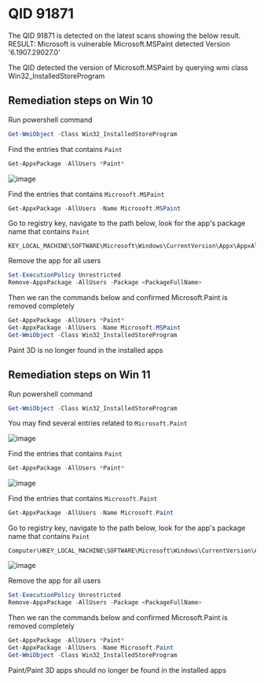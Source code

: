 # QID 91871

The QID 91871 is detected on the latest scans showing the below result.
RESULT: Microsoft is vulnerable Microsoft.MSPaint detected Version '6.1907.29027.0'

The QID detected the version of Microsoft.MSPaint by querying wmi class Win32_InstalledStoreProgram


## Remediation steps on Win 10

Run powershell command
```powershell
Get-WmiObject -Class Win32_InstalledStoreProgram
```

Find the entries that contains `Paint`
```powershell
Get-AppxPackage -AllUsers *Paint* 
```

![image](https://user-images.githubusercontent.com/96930989/229726325-ffce4140-9ecd-45a1-8bfe-3cb38f2402ec.png)

Find the entries that contains `Microsoft.MSPaint`
```powershell
Get-AppxPackage -AllUsers -Name Microsoft.MSPaint
```

Go to registry key, navigate to the path below, look for the app's package name that contains `Paint`
```
KEY_LOCAL_MACHINE\SOFTWARE\Microsoft\Windows\CurrentVersion\Appx\AppxAllUserStore\Applications\
```

Remove the app for all users
```powershell
Set-ExecutionPolicy Unrestricted
Remove-AppxPackage -AllUsers -Package <PackageFullName>
```


Then we ran the commands below and confirmed Microsoft.Paint is removed completely
```powershell
Get-AppxPackage -AllUsers *Paint* 
Get-AppxPackage -AllUsers -Name Microsoft.MSPaint
Get-WmiObject -Class Win32_InstalledStoreProgram
```

Paint 3D is no longer found in the installed apps



## Remediation steps on Win 11

Run powershell command
```powershell
Get-WmiObject -Class Win32_InstalledStoreProgram
```

You may find several entries related to `Microsoft.Paint`

![image](https://user-images.githubusercontent.com/96930989/229701750-17a5a739-3565-4c7e-9a22-53d2c176ece4.png)


Find the entries that contains `Paint`
```powershell
Get-AppxPackage -AllUsers *Paint* 
```
![image](https://user-images.githubusercontent.com/96930989/229702117-e03634d4-3ba1-4821-b4be-af8f46dfb224.png)


Find the entries that contains `Microsoft.Paint`
```powershell
Get-AppxPackage -AllUsers -Name Microsoft.Paint
```

Go to registry key, navigate to the path below, look for the app's package name that contains `Paint`
```
Computer\HKEY_LOCAL_MACHINE\SOFTWARE\Microsoft\Windows\CurrentVersion\Appx\AppxAllUserStore\Applications
```
![image](https://user-images.githubusercontent.com/96930989/229831718-15218353-b975-45ea-9033-969d6e1e7c18.png)


Remove the app for all users
```powershell
Set-ExecutionPolicy Unrestricted
Remove-AppxPackage -AllUsers -Package <PackageFullName>
```

Then we ran the commands below and confirmed Microsoft.Paint is removed completely

```powershell
Get-AppxPackage -AllUsers *Paint* 
Get-AppxPackage -AllUsers -Name Microsoft.Paint
Get-WmiObject -Class Win32_InstalledStoreProgram
```

Paint/Paint 3D apps should no longer be found in the installed apps
